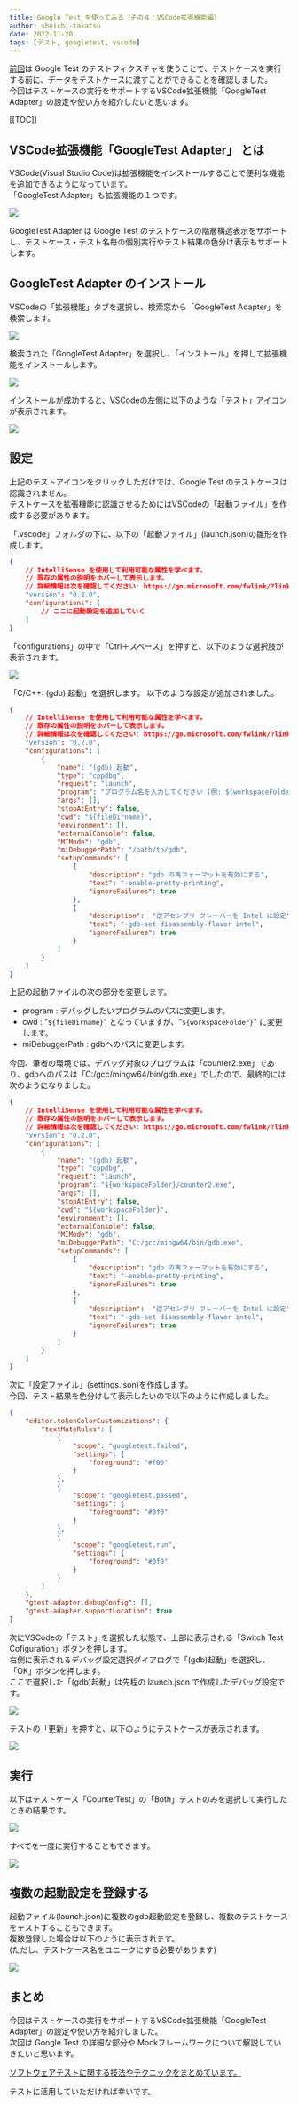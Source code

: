 ```yaml
---
title: Google Test を使ってみる（その４：VSCode拡張機能編）
author: shuichi-takatsu
date: 2022-11-20
tags: [テスト, googletest, vscode]
---
```


[前回](/blogs/2022/11/14/google-test-03/)は Google Test のテストフィクスチャを使うことで、テストケースを実行する前に、データをテストケースに渡すことができることを確認しました。  
今回はテストケースの実行をサポートするVSCode拡張機能「GoogleTest Adapter」の設定や使い方を紹介したいと思います。   

[[TOC]]

## VSCode拡張機能「GoogleTest Adapter」 とは

VSCode(Visual Studio Code)は拡張機能をインストールすることで便利な機能を追加できるようになっています。  
「GoogleTest Adapter」も拡張機能の１つです。

![](https://gyazo.com/a68413e7cdc363f38d29f242502f6996.png)

GoogleTest Adapter は Google Test のテストケースの階層構造表示をサポートし、テストケース・テスト名毎の個別実行やテスト結果の色分け表示もサポートします。  

## GoogleTest Adapter のインストール

VSCodeの「拡張機能」タブを選択し、検索窓から「GoogleTest Adapter」を検索します。

![](https://gyazo.com/70bd5cebde82eaa1281f45f2c01bbb0c.png)

検索された「GoogleTest Adapter」を選択し、「インストール」を押して拡張機能をインストールします。

![](https://gyazo.com/8afe2562ea813e46f5e5388c672207ec.png)

インストールが成功すると、VSCodeの左側に以下のような「テスト」アイコンが表示されます。

![](https://gyazo.com/fec094b7e58d13787e24603464747492.png)

## 設定

上記のテストアイコンをクリックしただけでは、Google Test のテストケースは認識されません。  
テストケースを拡張機能に認識させるためにはVSCodeの「起動ファイル」を作成する必要があります。  

「.vscode」フォルダの下に、以下の「起動ファイル」(launch.json)の雛形を作成します。  
```json
{
    // IntelliSense を使用して利用可能な属性を学べます。
    // 既存の属性の説明をホバーして表示します。
    // 詳細情報は次を確認してください: https://go.microsoft.com/fwlink/?linkid=830387
    "version": "0.2.0",
    "configurations": [
        // ここに起動設定を追加していく
    ]
}
```

「configurations」の中で「Ctrl＋スペース」を押すと、以下のような選択肢が表示されます。  

![](https://gyazo.com/83b83a17a1179162d3b5f0e1dc75ec51.png)

「C/C++: (gdb) 起動」を選択します。 
以下のような設定が追加されました。  

```json
{
    // IntelliSense を使用して利用可能な属性を学べます。
    // 既存の属性の説明をホバーして表示します。
    // 詳細情報は次を確認してください: https://go.microsoft.com/fwlink/?linkid=830387
    "version": "0.2.0",
    "configurations": [
        {
            "name": "(gdb) 起動",
            "type": "cppdbg",
            "request": "launch",
            "program": "プログラム名を入力してください (例: ${workspaceFolder}/a.exe)",
            "args": [],
            "stopAtEntry": false,
            "cwd": "${fileDirname}",
            "environment": [],
            "externalConsole": false,
            "MIMode": "gdb",
            "miDebuggerPath": "/path/to/gdb",
            "setupCommands": [
                {
                    "description": "gdb の再フォーマットを有効にする",
                    "text": "-enable-pretty-printing",
                    "ignoreFailures": true
                },
                {
                    "description":  "逆アセンブリ フレーバーを Intel に設定",
                    "text": "-gdb-set disassembly-flavor intel",
                    "ignoreFailures": true
                }
            ]
        }
    ]
}
```

上記の起動ファイルの次の部分を変更します。  
- program : デバッグしたいプログラムのパスに変更します。
- cwd : "`${fileDirname}`" となっていますが、"`${workspaceFolder}`" に変更します。  
- miDebuggerPath : gdbへのパスに変更します。

今回、筆者の環境では、デバッグ対象のプログラムは「counter2.exe」であり、gdbへのパスは「C:/gcc/mingw64/bin/gdb.exe」でしたので、最終的には次のようになりました。  

```json
{
    // IntelliSense を使用して利用可能な属性を学べます。
    // 既存の属性の説明をホバーして表示します。
    // 詳細情報は次を確認してください: https://go.microsoft.com/fwlink/?linkid=830387
    "version": "0.2.0",
    "configurations": [
        {
            "name": "(gdb) 起動",
            "type": "cppdbg",
            "request": "launch",
            "program": "${workspaceFolder}/counter2.exe",
            "args": [],
            "stopAtEntry": false,
            "cwd": "${workspaceFolder}",
            "environment": [],
            "externalConsole": false,
            "MIMode": "gdb",
            "miDebuggerPath": "C:/gcc/mingw64/bin/gdb.exe",
            "setupCommands": [
                {
                    "description": "gdb の再フォーマットを有効にする",
                    "text": "-enable-pretty-printing",
                    "ignoreFailures": true
                },
                {
                    "description":  "逆アセンブリ フレーバーを Intel に設定",
                    "text": "-gdb-set disassembly-flavor intel",
                    "ignoreFailures": true
                }
            ]
        }
    ]
}
```

次に「設定ファイル」(settings.json)を作成します。  
今回、テスト結果を色分けして表示したいので以下のように作成しました。  

```json
{
    "editor.tokenColorCustomizations": {
        "textMateRules": [
            {
                "scope": "googletest.failed",
                "settings": {
                    "foreground": "#f00"
                }
            },
            {
                "scope": "googletest.passed",
                "settings": {
                    "foreground": "#0f0"
                }
            },
            {
                "scope": "googletest.run",
                "settings": {
                    "foreground": "#0f0"
                }
            }
        ]
    },
    "gtest-adapter.debugConfig": [],
    "gtest-adapter.supportLocation": true
}
```

次にVSCodeの「テスト」を選択した状態で、上部に表示される「Switch Test Cofiguration」ボタンを押します。  
右側に表示されるデバッグ設定選択ダイアログで「(gdb)起動」を選択し、「OK」ボタンを押します。  
ここで選択した「(gdb)起動」は先程の launch.json で作成したデバッグ設定です。  

![](https://gyazo.com/2eedd3ccb4b22721e1dcfeff627d18eb.png)

テストの「更新」を押すと、以下のようにテストケースが表示されます。

![](https://gyazo.com/b921e0c30965ec6727dfae4e39bd0513.png)

## 実行

以下はテストケース「CounterTest」の「Both」テストのみを選択して実行したときの結果です。

![](https://gyazo.com/cea16f239bd040afbda71b84f8a03e41.png)

すべてを一度に実行することもできます。  

![](https://gyazo.com/2f6093cc696eb8ec92f4e04e01c2f2a0.png)

## 複数の起動設定を登録する

起動ファイル(launch.json)に複数のgdb起動設定を登録し、複数のテストケースをテストすることもできます。  
複数登録した場合は以下のように表示されます。  
(ただし、テストケース名をユニークにする必要があります)

![](https://gyazo.com/27d182305f133e94c3f8bccb5144b055.png)

## まとめ

今回はテストケースの実行をサポートするVSCode拡張機能「GoogleTest Adapter」の設定や使い方を紹介しました。  
次回は Google Test の詳細な部分や Mockフレームワークについて解説していきたいと思います。

[ソフトウェアテストに関する技法やテクニックをまとめています。](/testing/)

テストに活用していただければ幸いです。
